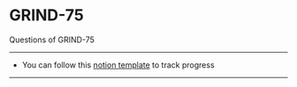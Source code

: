 # GRIND-75
Questions of GRIND-75

---
- You can follow this [notion template](https://www.notion.so/8cb4337bf0464a7fa16c03ed60882d63?v=04e536bdac864e53b79d1afdbed4b59a) to track progress

---

